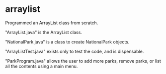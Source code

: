 # arraylist
Programmed an ArrayList class from scratch. 
<br />

"ArrayList.java" is the ArrayList class.
<br />

"NationalPark.java" is a class to create NationalPark objects.
<br />

"ArrayListTest.java" exists only to test the code, and is dispensable.
<br />

"ParkProgram.java" allows the user to add more parks, remove parks, or list all the contents using a main menu.
